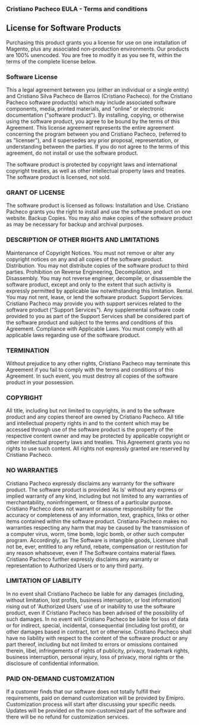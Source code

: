 ### Cristiano Pacheco EULA - Terms and conditions

## License for Software Products

Purchasing this product grants you a license for use on one installation of Magento, plus any associated non-production environments.
Our products are 100% unencoded. You are free to modify it as you see fit, within the terms of the complete license below.

### Software License
This a legal agreement between you (either an individual or a single entity) and Cristiano Silva Pacheco de Barros (Cristiano Pacheco). for the Cristiano Pacheco software product(s) which may include associated software components, media, printed materials, and "online" or electronic documentation ("software product"). By installing, copying, or otherwise using the software product, you agree to be bound by the terms of this Agreement. This license agreement represents the entire agreement concerning the program between you and Cristiano Pacheco, (referred to as "licenser"), and it supersedes any prior proposal, representation, or understanding between the parties. If you do not agree to the terms of this agreement, do not install or use the software product.

The software product is protected by copyright laws and international copyright treaties, as well as other intellectual property laws and treaties. The software product is licensed, not sold.

### GRANT OF LICENSE
The software product is licensed as follows:
Installation and Use.
Cristiano Pacheco grants you the right to install and use the software product on one website.
Backup Copies.
You may also make copies of the software product as may be necessary for backup and archival purposes.

### DESCRIPTION OF OTHER RIGHTS AND LIMITATIONS
Maintenance of Copyright Notices.
You must not remove or alter any copyright notices on any and all copies of the software product.
Distribution.
You may not distribute copies of the software product to third parties.
Prohibition on Reverse Engineering, Decompilation, and Disassembly.
You may not reverse engineer, decompile, or disassemble the software product, except and only to the extent that such activity is expressly permitted by applicable law notwithstanding this limitation.
Rental.
You may not rent, lease, or lend the software product.
Support Services.
Cristiano Pacheco may provide you with support services related to the software product ("Support Services"). Any supplemental software code provided to you as part of the Support Services shall be considered part of the software product and subject to the terms and conditions of this Agreement.
Compliance with Applicable Laws.
You must comply with all applicable laws regarding use of the software product.

### TERMINATION
Without prejudice to any other rights, Cristiano Pacheco may terminate this Agreement if you fail to comply with the terms and conditions of this Agreement. In such event, you must destroy all copies of the software product in your possession.

### COPYRIGHT
All title, including but not limited to copyrights, in and to the software product and any copies thereof are owned by Cristiano Pacheco. All title and intellectual property rights in and to the content which may be accessed through use of the software product is the property of the respective content owner and may be protected by applicable copyright or other intellectual property laws and treaties. This Agreement grants you no rights to use such content. All rights not expressly granted are reserved by Cristiano Pacheco.

### NO WARRANTIES
Cristiano Pacheco expressly disclaims any warranty for the software product. The software product is provided 'As Is' without any express or implied warranty of any kind, including but not limited to any warranties of merchantability, noninfringement, or fitness of a particular purpose. Cristiano Pacheco does not warrant or assume responsibility for the accuracy or completeness of any information, text, graphics, links or other items contained within the software product. Cristiano Pacheco makes no warranties respecting any harm that may be caused by the transmission of a computer virus, worm, time bomb, logic bomb, or other such computer program. Accordingly, as The Software is intangible goods, Licensee shall not be, ever, entitled to any refund, rebate, compensation or restitution for any reason whatsoever, even if The Software contains material flaws. Cristiano Pacheco further expressly disclaims any warranty or representation to Authorized Users or to any third party.

### LIMITATION OF LIABILITY
In no event shall Cristiano Pacheco be liable for any damages (including, without limitation, lost profits, business interruption, or lost information) rising out of 'Authorized Users' use of or inability to use the software product, even if Cristiano Pacheco has been advised of the possibility of such damages. In no event will Cristiano Pacheco be liable for loss of data or for indirect, special, incidental, consequential (including lost profit), or other damages based in contract, tort or otherwise. Cristiano Pacheco shall have no liability with respect to the content of the software product or any part thereof, including but not limited to errors or omissions contained therein, libel, infringements of rights of publicity, privacy, trademark rights, business interruption, personal injury, loss of privacy, moral rights or the disclosure of confidential information.

### PAID ON-DEMAND CUSTOMIZATION
If a customer finds that our software does not totally fulfill their requirements, paid on demand customization will be provided by Emipro. Customization process will start after discussing your specific needs. Updates will be provided on the non-customized part of the software and there will be no refund for customization services.

